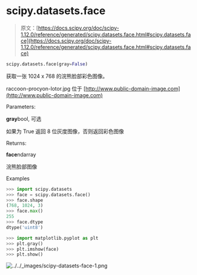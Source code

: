 # scipy.datasets.face

> 原文：[https://docs.scipy.org/doc/scipy-1.12.0/reference/generated/scipy.datasets.face.html#scipy.datasets.face](https://docs.scipy.org/doc/scipy-1.12.0/reference/generated/scipy.datasets.face.html#scipy.datasets.face)

```py
scipy.datasets.face(gray=False)
```

获取一张 1024 x 768 的浣熊脸部彩色图像。

raccoon-procyon-lotor.jpg 位于 [http://www.public-domain-image.com](http://www.public-domain-image.com)

Parameters:

**gray**bool, 可选

如果为 True 返回 8 位灰度图像，否则返回彩色图像

Returns:

**face**ndarray

浣熊脸部图像

Examples

```py
>>> import scipy.datasets
>>> face = scipy.datasets.face()
>>> face.shape
(768, 1024, 3)
>>> face.max()
255
>>> face.dtype
dtype('uint8') 
```

```py
>>> import matplotlib.pyplot as plt
>>> plt.gray()
>>> plt.imshow(face)
>>> plt.show() 
```

![../../_images/scipy-datasets-face-1.png](../Images/fb66a80e745c4322ac028e1d11b95ba6.png)
